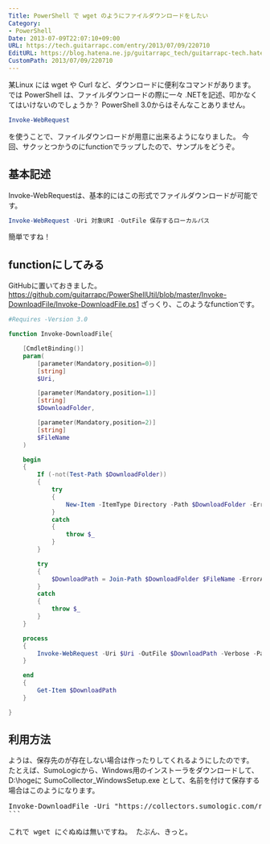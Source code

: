 ```yaml
---
Title: PowerShell で wget のようにファイルダウンロードをしたい
Category:
- PowerShell
Date: 2013-07-09T22:07:10+09:00
URL: https://tech.guitarrapc.com/entry/2013/07/09/220710
EditURL: https://blog.hatena.ne.jp/guitarrapc_tech/guitarrapc-tech.hatenablog.com/atom/entry/11696248318757675833
CustomPath: 2013/07/09/220710
---
```


某Linux には wget や Curl など、ダウンロードに便利なコマンドがあります。 では PowerShell は、ファイルダウンロードの際に一々 .NETを記述、叩かなくてはいけないのでしょうか？ PowerShell 3.0からはそんなことありません。
```ps1
Invoke-WebRequest
```

を使うことで、ファイルダウンロードが用意に出来るようになりました。 今回、サクッとつかうのにfunctionでラップしたので、サンプルをどうぞ。
## 基本記述
Invoke-WebRequestは、基本的にはこの形式でファイルダウンロードが可能です。
```ps1
Invoke-WebRequest -Uri 対象URI -OutFile 保存するローカルパス
```

簡単ですね！
## functionにしてみる
GitHubに置いておきました。 https://github.com/guitarrapc/PowerShellUtil/blob/master/Invoke-DownloadFile/Invoke-DownloadFile.ps1 ざっくり、このようなfunctionです。
```ps1
#Requires -Version 3.0

function Invoke-DownloadFile{

	[CmdletBinding()]
	param(
		[parameter(Mandatory,position=0)]
		[string]
		$Uri,

		[parameter(Mandatory,position=1)]
		[string]
		$DownloadFolder,

		[parameter(Mandatory,position=2)]
		[string]
		$FileName
	)

	begin
	{
		If (-not(Test-Path $DownloadFolder))
		{
			try
			{
				New-Item -ItemType Directory -Path $DownloadFolder -ErrorAction stop
			}
			catch
			{
				throw $_
			}
		}

		try
		{
			$DownloadPath = Join-Path $DownloadFolder $FileName -ErrorAction Stop
		}
		catch
		{
			throw $_
		}
	}

	process
	{
		Invoke-WebRequest -Uri $Uri -OutFile $DownloadPath -Verbose -PassThru
	}

	end
	{
		Get-Item $DownloadPath
	}

}
```

## 利用方法
ようは、保存先のが存在しない場合は作ったりしてくれるようにしたのです。
たとえば、SumoLogicから、Windows用のインストーラをダウンロードして、D:\hogeに SumoCollector_WindowsSetup.exe として、名前を付けて保存する場合はこのようになります。
<pre class="brush: powershell;">Invoke-DownloadFile -Uri "https://collectors.sumologic.com/rest/download/windows" -DownloadFolder "D:\hoge" -FileName "SumoCollector_WindowsSetup.exe"
```

これで wget にぐぬぬは無いですね。 たぶん、きっと。
